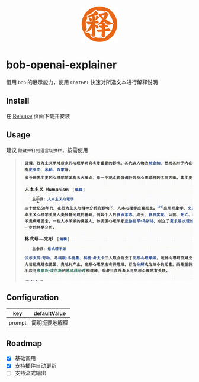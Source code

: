 <p align="center"><img width="100" src="icon.png"></img></p>



# bob-openai-explainer

借用 `bob` 的展示能力，使用 `ChatGPT` 快速对所选文本进行解释说明

## Install

在 [Release](https://github.com/Mopip77/bob-openai-explainer/releases) 页面下载并安装

## Usage

建议 `隐藏并钉到语言切换栏`，按需使用

> <img width="500" src="static/example.gif"></img>

## Configuration

| key | defaultValue |
| --- | ----- |
| prompt | 简明扼要地解释 |

## Roadmap

- [x] 基础调用
- [x] 支持插件自动更新 
- [ ] 支持流式输出
